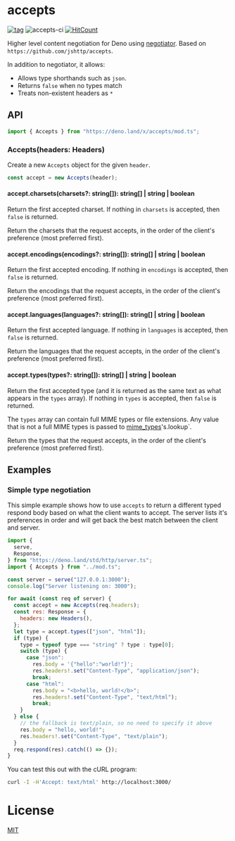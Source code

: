 # accepts

[![tag](https://img.shields.io/github/tag/ako-deno/accepts.svg)](https://github.com/ako-deno/accepts/tags)
![accepts-ci](https://github.com/ako-deno/accepts/workflows/accepts-ci/badge.svg)
[![HitCount](http://hits.dwyl.com/ako-deno/accepts.svg)](http://hits.dwyl.com/ako-deno/accepts)

Higher level content negotiation for Deno using [negotiator](https://deno.land/x/negotiator). Based on `https://github.com/jshttp/accepts`.

In addition to negotiator, it allows:

- Allows type shorthands such as `json`.
- Returns `false` when no types match
- Treats non-existent headers as `*`

## API

```js
import { Accepts } from "https://deno.land/x/accepts/mod.ts";
```

### Accepts(headers: Headers)

Create a new `Accepts` object for the given `header`.

```js
const accept = new Accepts(header);
```

#### accept.charsets(charsets?: string[]): string[] | string | boolean

Return the first accepted charset. If nothing in `charsets` is accepted,
then `false` is returned.

Return the charsets that the request accepts, in the order of the client's
preference (most preferred first).

#### accept.encodings(encodings?: string[]): string[] | string | boolean

Return the first accepted encoding. If nothing in `encodings` is accepted,
then `false` is returned.

Return the encodings that the request accepts, in the order of the client's
preference (most preferred first).

#### accept.languages(languages?: string[]): string[] | string | boolean

Return the first accepted language. If nothing in `languages` is accepted,
then `false` is returned.

Return the languages that the request accepts, in the order of the client's
preference (most preferred first).

#### accept.types(types?: string[]): string[] | string | boolean

Return the first accepted type (and it is returned as the same text as what
appears in the `types` array). If nothing in `types` is accepted, then `false`
is returned.

The `types` array can contain full MIME types or file extensions. Any value
that is not a full MIME types is passed to [mime_types](https://deno.land/x/media_types)'s.lookup`.

Return the types that the request accepts, in the order of the client's
preference (most preferred first).

## Examples

### Simple type negotiation

This simple example shows how to use `accepts` to return a different typed
respond body based on what the client wants to accept. The server lists it's
preferences in order and will get back the best match between the client and
server.

```js
import {
  serve,
  Response,
} from "https://deno.land/std/http/server.ts";
import { Accepts } from "../mod.ts";

const server = serve("127.0.0.1:3000");
console.log("Server listening on: 3000");

for await (const req of server) {
  const accept = new Accepts(req.headers);
  const res: Response = {
    headers: new Headers(),
  };
  let type = accept.types(["json", "html"]);
  if (type) {
    type = typeof type === "string" ? type : type[0];
    switch (type) {
      case "json":
        res.body = '{"hello":"world!"}';
        res.headers!.set("Content-Type", "application/json");
        break;
      case "html":
        res.body = "<b>hello, world!</b>";
        res.headers!.set("Content-Type", "text/html");
        break;
    }
  } else {
    // the fallback is text/plain, so no need to specify it above
    res.body = "hello, world!";
    res.headers!.set("Content-Type", "text/plain");
  }
  req.respond(res).catch(() => {});
}
```

You can test this out with the cURL program:
```sh
curl -I -H'Accept: text/html' http://localhost:3000/
```

# License

[MIT](./LICENSE)
